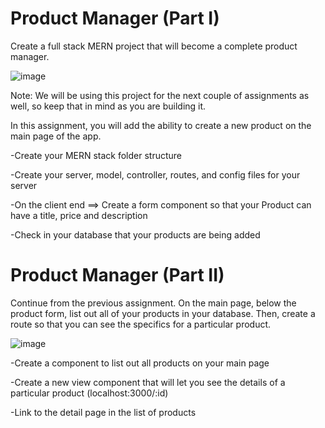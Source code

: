 # Product Manager (Part I)
Create a full stack MERN project that will become a complete product manager.


![image](https://user-images.githubusercontent.com/22087301/119032368-19818780-b97a-11eb-9426-45ec64608f28.png)


Note: We will be using this project for the next couple of assignments as well, so keep that in mind as you are building it.

In this assignment, you will add the ability to create a new product on the main page of the app.


 -Create your MERN stack folder structure
 
 -Create your server, model, controller, routes, and config files for your server
 
 -On the client end ==> Create a form component so that your Product can have a title, price and description
 
 -Check in your database that your products are being added


# Product Manager (Part II)
Continue from the previous assignment. On the main page, below the product form, list out all of your products in your database. Then, create a route so that you can see the specifics for a particular product.


![image](https://user-images.githubusercontent.com/22087301/119075657-1c529b80-b9bf-11eb-9ee1-271ad3ca1b3e.png)


 -Create a component to list out all products on your main page
 
 -Create a new view component that will let you see the details of a particular product (localhost:3000/:id)
 
 -Link to the detail page in the list of products
